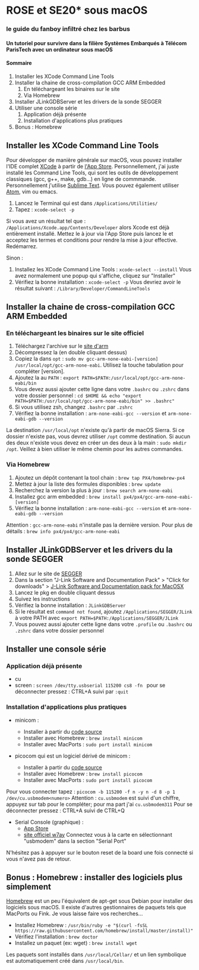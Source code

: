 # ROSE et SE20* sous macOS

### le guide du fanboy infiltré chez les barbus
#### Un tutoriel pour survivre dans la filière Systèmes Embarqués à Télécom ParisTech avec un ordinateur sous macOS 

#### Sommaire

1. Installer les XCode Command Line Tools
2. Installer la chaine de cross-compilation GCC ARM Embedded
	1. En téléchargeant les binaires sur le site
	2. Via Homebrew
3. Installer JLinkGDBServer et les drivers de la sonde SEGGER
4. Utiliser une console série
	1. Application déjà présente
	2. Installation d'applications plus pratiques
5. Bonus : Homebrew

## Installer les XCode Command Line Tools

Pour développer de manière générale sur macOS, vous pouvez installer l'IDE complet [XCode](https://developer.apple.com/xcode/) à partir de [l'App Store](https://itunes.apple.com/fr/app/xcode/id497799835?mt=12).
Personnellement, j'ai juste installé les Command Line Tools, qui sont les outils de développement classiques (gcc, g++, make, gdb...) en ligne de commmande. Personnellement j'utilise [Sublime Text](https://www.sublimetext.com/). Vous pouvez également utiliser [Atom](https://atom.io/), vim ou emacs.

1. Lancez le Terminal qui est dans ```/Applications/Utilities/```
2. Tapez : ```xcode-select -p```

Si vous avez un résultat tel que : ```/Applications/Xcode.app/Contents/Developer``` alors Xcode est déjà entièrement installé.
Mettez le à jour via l'App Store puis lancez le et acceptez les termes et conditions pour rendre la mise à jour effective. Redémarrez.

Sinon :

1. Installez les XCode Command Line Tools : ```xcode-select --install```
Vous avez normalement une popup qui s'affiche, cliquez sur "Installer"
2. Vérifiez la bonne installation : ```xcode-select -p```
Vous devriez avoir le résultat suivant : ```/Library/Developer/CommandLineTools```

## Installer la chaine de cross-compilation GCC ARM Embedded

### En téléchargeant les binaires sur le site officiel

1. Téléchargez l'archive sur le [site d'arm](https://developer.arm.com/open-source/gnu-toolchain/gnu-rm/downloads)
2. Décompressez la (en double cliquant dessus)
3. Copiez la dans  ```opt``` : ```sudo mv gcc-arm-none-eabi-[version] /usr/local/opt/gcc-arm-none-eabi```. Utilisez la touche tabulation pour compléter [version].
4. Ajoutez la au ```PATH``` : ```export PATH=$PATH:/usr/local/opt/gcc-arm-none-eabi/bin```
5. Vous devez aussi ajouter cette ligne dans votre ```.bashrc``` ou ```.zshrc``` dans votre dossier personnel : ```cd $HOME && echo "export PATH=$PATH:/usr/local/opt/gcc-arm-none-eabi/bin" >> .bashrc"```
6. Si vous utilisez zsh, changez ```.bashrc``` par ```.zshrc```
7. Vérifiez la bonne installation : ```arm-none-eabi-gcc --version``` et ```arm-none-eabi-gdb --version```

La destination ```/usr/local/opt``` n'existe qu'à partir de macOS Sierra. Si ce dossier n'existe pas, vous devrez utiliser ```/opt``` comme destination. Si aucun des deux n'existe vous devez en créer un des deux à la main : ```sudo mkdir /opt```. Veillez à bien utiliser le même chemin pour les autres commandes.

### Via Homebrew

1. Ajoutez un dépôt contenant la tool chain : ```brew tap PX4/homebrew-px4```
2. Mettez à jour la liste des formules disponibles : ```brew update```
3. Recherchez la version la plus à jour : ```brew search arm-none-eabi```
4. Installez gcc arm embedded : ```brew install px4/px4/gcc-arm-none-eabi-[version]```
5. Vérifiez la bonne installation : ```arm-none-eabi-gcc --version``` et ```arm-none-eabi-gdb --version```

Attention : ```gcc-arm-none-eabi``` n'installe pas la dernière version. Pour plus de détails : ```brew info px4/px4/gcc-arm-none-eabi```

## Installer JLinkGDBServer et les drivers du la sonde SEGGER

1. Allez sur le site de [SEGGER](https://www.segger.com/downloads/jlink)
2. Dans la section "J-Link Software and Documentation Pack" > "Click for downloads" > [J-Link Software and Documentation pack for MacOSX](https://www.segger.com/downloads/jlink/JLink_MacOSX_V612d.pkg)
3. Lancez le pkg en double cliquant dessus
4. Suivez les instructions
5. Vérifiez la bonne installation : ```JLinkGDBServer```
6. Si le résultat est ```command not found```, ajoutez ```/Applications/SEGGER/JLink``` à votre PATH avec ```export PATH=$PATH:/Applications/SEGGER/JLink``` 
7. Vous pouvez aussi ajouter cette ligne dans votre ```.profile``` ou ```.bashrc``` ou ```.zshrc``` dans votre dossier personnel

## Installer une console série 

### Application déjà présente

* cu
* screen :  ```screen /dev/tty.usbserial 115200 cs8 -fn ```
pour se déconnecter pressez : CTRL+A suivi par ```:quit```

### Installation d'applications plus pratiques

* minicom :
	* Installer à partir du [code source](https://alioth.debian.org/frs/?group_id=30018)
	* Installer avec Homebrew : ```brew install minicom```
	* Installer avec MacPorts : ```sudo port install minicom```

* picocom qui est un logiciel dérivé de minicom :
	* Installer à partir du [code source](https://github.com/npat-efault/picocom)
	* Installer avec Homebrew : ```brew install picocom```
	* Installer avec MacPorts : ```sudo port install picocom```

Pour vous connecter tapez : ```picocom -b 115200 -f n -y n -d 8 -p 1 /dev/cu.usbmodem<numero>```
Attention : ```cu.usbmodem``` est suivi d'un chiffre, appuyez sur tab pour le compléter; pour ma part j'ai ```cu.usbmodem311```
Pour se déconnecter pressez : CTRL+A suivi de CTRL+Q

* Serial Console (graphique) :
	* [App Store](https://itunes.apple.com/us/app/serialtools/id611021963)
	* [site officiel w7ay](http://www.w7ay.net/site/Applications/Serial%20Tools/Contents/download.html)
Connectez vous à la carte en sélectionnant "usbmodem" dans la section "Serial Port"

N'hésitez pas à appuyer sur le bouton reset de la board une fois connecté si vous n'avez pas de retour.

## Bonus : Homebrew : installer des logiciels plus simplement

[Homebrew](https://brew.sh/) est un peu l'équivalent de apt-get sous Debian pour installer des logiciels sous macOS.
Il existe d'autres gestionnaires de paquets tels que MacPorts ou Fink. Je vous laisse faire vos recherches...

* Installez Homebrew : ```/usr/bin/ruby -e "$(curl -fsSL https://raw.githubusercontent.com/homebrew/install/master/install)"```
* Vérifiez l'installation : ```brew doctor```
* Installez un paquet (ex: wget) : ```brew install wget```

Les paquets sont installés dans ```/usr/local/Cellar/``` et un lien symbolique est automatiquement créé dans ```/usr/local/bin```.
